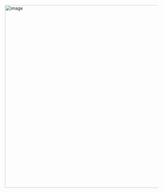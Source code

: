 <img width="1200" height="600" alt="image" src="https://github.com/user-attachments/assets/343b25d5-3b46-4725-b75e-109d8be20341" />

